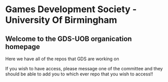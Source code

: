 # Games Development Society - University Of Birmingham

## Welcome to the GDS-UOB organication homepage

Here we have all of the repos that GDS are working on

If you wish to have access, please message one of the committee
and they should be able to add you to which ever repo that you 
wish to access!!
